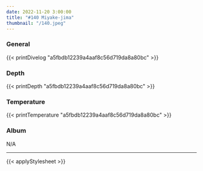 ```yaml
---
date: 2022-11-20 3:00:00
title: "#140 Miyake-jima"
thumbnail: "/140.jpeg"
---
```


### General

{{< printDivelog "a5fbdb12239a4aaf8c56d719da8a80bc" >}}

### Depth

{{< printDepth "a5fbdb12239a4aaf8c56d719da8a80bc" >}}

### Temperature

{{< printTemperature "a5fbdb12239a4aaf8c56d719da8a80bc" >}}

### Album

N/A

---

{{< applyStylesheet >}}
